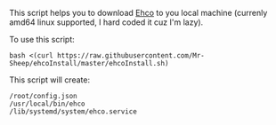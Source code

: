 This script helps you to download [Ehco](https://github.com/Ehco1996/ehco) to you local machine (currenly amd64 linux supported, I hard coded it cuz I'm lazy).

To use this script:
```
bash <(curl https://raw.githubusercontent.com/Mr-Sheep/ehcoInstall/master/ehcoInstall.sh)
```

This script will create:
```
/root/config.json
/usr/local/bin/ehco
/lib/systemd/system/ehco.service
```


